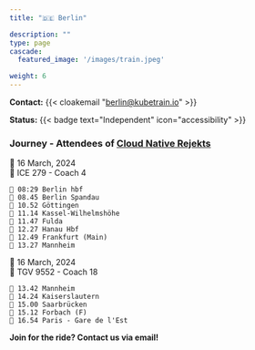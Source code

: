 ```yaml
---
title: "🇩🇪 Berlin"

description: ""
type: page
cascade:
  featured_image: '/images/train.jpeg'

weight: 6
---
```


**Contact:** {{< cloakemail "berlin@kubetrain.io" >}}

**Status:** {{< badge text="Independent" icon="accessibility" >}}

### Journey - Attendees of [Cloud Native Rejekts](https://cloud-native.rejekts.io/)

📅 16 March, 2024  
🚂 ICE 279 - Coach 4

```
🚂 08:29 Berlin hbf
🚏 08.45 Berlin Spandau
🚏 10.52 Göttingen
🚏 11.14 Kassel-Wilhelmshöhe
🚏 11.47 Fulda
🚏 12.27 Hanau Hbf
🚏 12.49 Frankfurt (Main)
🚉 13.27 Mannheim
```

📅 16 March, 2024  
🚂 TGV 9552 - Coach 18

```
🚂 13.42 Mannheim
🚏 14.24 Kaiserslautern
🚏 15.00 Saarbrücken
🚏 15.12 Forbach (F)
🚉 16.54 Paris - Gare de l'Est
```

**Join for the ride? Contact us via email!**

<!--more-->
